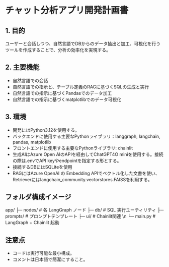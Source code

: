 # チャット分析アプリ開発計画書

## 1. 目的
ユーザーと会話しつつ、自然言語でDBからのデータ抽出と加工、可視化を行うツールを作成することで、分析の効率化を実現する。
## 2. 主要機能
- 自然言語での会話
- 自然言語での指示と、テーブル定義のRAGに基づくSQLの生成と実行
- 自然言語での指示に基づくPandasでのデータ加工
- 自然言語での指示に基づくmatplotlibでのデータ可視化
## 3. 環境
- 開発にはPython3.12を使用する。
- バックエンドに使用する主要なPythonライブラリ：langgraph, langchain, pandas, matplotlib
- フロントエンドに使用する主要なPythonライブラリ: chainlit
- 生成AIはAzure Open AIのAPIを経由してChatGPT4O miniを使用する。接続の際は.envでAPI keyやendpointを指定する形とする。
- 接続するDBにはSQLiteを使用
- RAGにはAzure OpenAI の Embedding APIでベクトル化した文書を使い、 Retrieverにはlangchain_community.vectorstores.FAISSを利用する。
## フォルダ構成イメージ
app/
  ├─ nodes/          # 各 LangGraph ノード
  ├─ db/             # SQL 実行ユーティリティ
  ├─ prompts/        # プロンプトテンプレート 
  ├─ ui/             # Chainlit関連 \n 
  └─ main.py         # LangGraph + Chainlit 起動
## 注意点
- コードは実行可能な最小構成。
- コメントは日本語で簡潔にすること。
